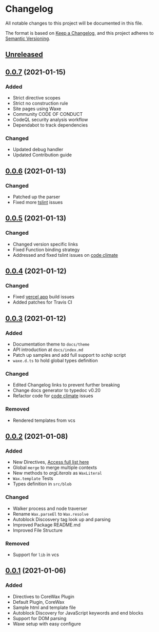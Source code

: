 # Changelog
All notable changes to this project will be documented in this file.

The format is based on [Keep a Changelog](https://keepachangelog.com/en/1.0.0/),
and this project adheres to [Semantic Versioning](https://semver.org/spec/v2.0.0.html).

## [Unreleased]

## [0.0.7] (2021-01-15)
### Added
- Strict directive scopes
- Strict no construction rule
- Site pages using Waxe
- Community CODE OF CONDUCT
- CodeQL security analysis workflow
- Dependabot to track dependencies

### Changed
- Updated debug handler
- Updated Contribution guide

## [0.0.6] (2021-01-13)
### Changed
- Patched up the parser
- Fixed more [tslint][2] issues

## [0.0.5] (2021-01-13)
### Changed
- Changed version specific links
- Fixed Function binding strategy
- Addressed and fixed tslint issues on [code climate][2]

## [0.0.4] (2021-01-12)
### Changed
- Fixed [vercel app][1] build issues
- Added patches for Travis CI

## [0.0.3] (2021-01-12)
### Added
- Documentation theme to `docs/theme`
- API introduction at `docs/index.md`
- Patch up samples and add full support to *schip* script
- `waxe.d.ts` to hold global types definition

### Changed
- Edited Changelog links to prevent further breaking
- Change docs generator to typedoc v0.20
- Refactor code for [code climate][2] issues

### Removed
- Rendered templates from vcs

## [0.0.2] (2021-01-08)
### Added
- New Directives, [Access full list here][1]
- Global `merge` to merge multiple contexts
- New methods to *argLiterals* as `WaxLiteral`
- `Wax.template` Tests
- Types definition in `src/blob`

### Changed
- Walker process and node traverser
- Rename `Wax.parseEl` to `Wax.resolve`
- Autoblock Discosvery tag look up and parsing
- Improved Package README.md
- Improved File Structure

### Removed
- Support for `lib` in vcs


## [0.0.1] (2021-01-06)
### Added
- Directives to CoreWax Plugin
- Default Plugin, CoreWax
- Sample html and template file
- Autoblock Discovery for JavaScript keywords and end blocks
- Support for DOM parsing
- Waxe setup with easy configure


[Unreleased]: https://github.com/elcharitas/waxe/releases
[0.0.1]: https://github.com/elcharitas/waxe/releases/tag/0.0.1
[0.0.2]: https://github.com/elcharitas/waxe/releases/tag/0.0.2
[0.0.3]: https://github.com/elcharitas/waxe/releases/tag/0.0.3
[0.0.4]: https://github.com/elcharitas/waxe/releases/tag/0.0.4
[0.0.5]: https://github.com/elcharitas/waxe/releases/tag/0.0.5
[0.0.6]: https://github.com/elcharitas/waxe/releases/tag/0.0.6
[0.0.7]: https://github.com/elcharitas/waxe/releases/tag/0.0.7

[1]: https://waxe.now.sh
[2]: https://codeclimate.com/github/elcharitas/waxe
